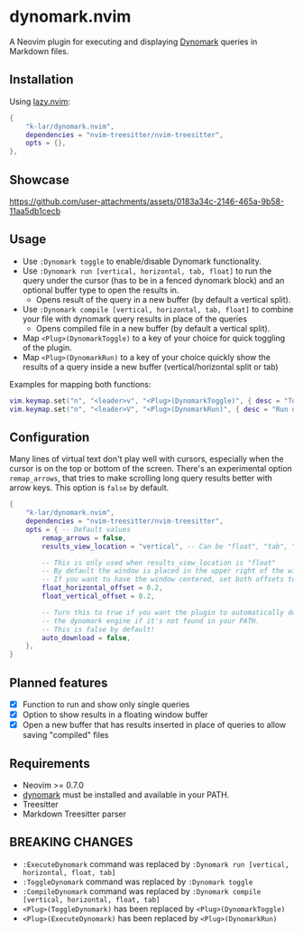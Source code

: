 # dynomark.nvim

A Neovim plugin for executing and displaying [Dynomark](https://github.com/k-lar/dynomark) queries in Markdown files.

## Installation

Using [lazy.nvim](https://github.com/folke/lazy.nvim):

```lua
{
    "k-lar/dynomark.nvim",
    dependencies = "nvim-treesitter/nvim-treesitter",
    opts = {},
},
```

## Showcase

https://github.com/user-attachments/assets/0183a34c-2146-465a-9b58-11aa5db1cecb

## Usage

- Use `:Dynomark toggle` to enable/disable Dynomark functionality.
- Use `:Dynomark run [vertical, horizontal, tab, float]` to run the query under the cursor (has to be in a fenced dynomark block) and an optional buffer type to open the results in.
    * Opens result of the query in a new buffer (by default a vertical split).
- Use `:Dynomark compile [vertical, horizontal, tab, float]` to combine your file with dynomark query results in place of the queries 
    * Opens compiled file in a new buffer (by default a vertical split).
- Map `<Plug>(DynomarkToggle)` to a key of your choice for quick toggling of the plugin.
- Map `<Plug>(DynomarkRun)` to a key of your choice quickly show the results of a query inside a
  new buffer (vertical/horizontal split or tab)

Examples for mapping both functions:

```lua
vim.keymap.set("n", "<leader>v", "<Plug>(DynomarkToggle)", { desc = "Toggle Dynomark" })
vim.keymap.set("n", "<leader>V", "<Plug>(DynomarkRun)", { desc = "Run dynomark query under cursor" })
```

## Configuration

Many lines of virtual text don't play well with cursors, especially when the cursor is on the top
or bottom of the screen. There's an experimental option `remap_arrows`, that tries to make scrolling
long query results better with arrow keys. This option is `false` by default.

```lua
{
    "k-lar/dynomark.nvim",
    dependencies = "nvim-treesitter/nvim-treesitter",
    opts = { -- Default values
        remap_arrows = false,
        results_view_location = "vertical", -- Can be "float", "tab", "vertical" or "horizontal"

        -- This is only used when results_view_location is "float"
        -- By default the window is placed in the upper right of the window
        -- If you want to have the window centered, set both offsets to 0.0
        float_horizontal_offset = 0.2,
        float_vertical_offset = 0.2,

        -- Turn this to true if you want the plugin to automatically download
        -- the dynomark engine if it's not found in your PATH.
        -- This is false by default!
        auto_download = false,
    },
}
```

## Planned features

- [X] Function to run and show only single queries
- [X] Option to show results in a floating window buffer
- [X] Open a new buffer that has results inserted in place of queries to allow saving "compiled" files

## Requirements

- Neovim >= 0.7.0
- [dynomark](https://github.com/k-lar/dynomark) must be installed and available in your PATH.
- Treesitter
- Markdown Treesitter parser

## BREAKING CHANGES

- `:ExecuteDynomark` command was replaced by `:Dynomark run [vertical, horizontal, float, tab]`
- `:ToggleDynomark` command was replaced by `:Dynomark toggle`
- `:CompileDynomark` command was replaced by `:Dynomark compile [vertical, horizontal, float, tab]`
- `<Plug>(ToggleDynomark)` has been replaced by `<Plug>(DynomarkToggle)`
- `<Plug>(ExecuteDynomark)` has been replaced by `<Plug>(DynomarkRun)`

